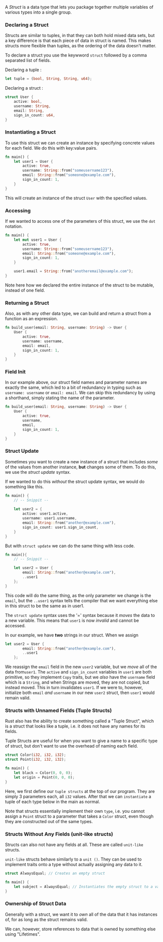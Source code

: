 A *Struct* is a data type that lets you package together multiple variables of various types into a single group.



### Declaring a Struct
Structs are similar to tuples, in that they can both hold mixed data sets, but a key difference is that each piece of data in struct is named. This makes structs more flexible than tuples, as the ordering of the data doesn't matter.

To declare a struct you use the keywword `struct` followed by a comma separated list of fields.

Declaring a tuple :

```Rust
let tuple = (bool, String, String, u64);
```

Declaring a struct :

```Rust
struct User {
	active: bool,
	username: String,
	email: String,
	sign_in_count: u64,
}
```



### Instantiating a Struct
To use this struct we can create an instance by specifying concrete values for each field. We do this with key:value pairs.

```Rust
fn main() {
	let user1 = User {
		active: true,
		username: String::from("someusername123"),
		email: String::from("someone@example.com"),
		sign_in_count: 1,
	}
}
```

This will create an instance of the struct `User` with the specified values.



### Accessing
If we wanted to access one of the parameters of this struct, we use the `dot` notation.

```Rust
fn main() {
	let mut user1 = User {
		active: true,
		username: String::from("someusername123"),
		email: String::from("someone@example.com"),
		sign_in_count: 1,
	}

	user1.email = String::from("anotheremail@example.com");
}
```

Note here how we declared the entire instance of the struct to be mutable, instead of one field.



### Returning a Struct
Also, as with any other data type, we can build and return a struct from a function as an expression.

```Rust
fn build_user(email: String, username: String) -> User {
	User {
		active: true,
		username: username,
		email: email,
		sign_in_count: 1,
	}
}
```



### Field Init
In our example above, our struct field names and parameter names are exactly the same, which led to a bit of redundancy in typing such as `username: username` or `email: email`. We can skip this redundancy by using a shorthand, simply stating the name of the parameter.

```Rust
fn build_user(email: String, username: String) -> User {
	User {
		active: true,
		username,
		email,
		sign_in_count: 1,
	}
}
```



### Struct Update
Sometimes you want to create a new instance of a struct that includes *some* of the values from another instance, **but** changes some of them. To do this, we use the *struct update* syntax.

If we wanted to do this *without* the struct update syntax, we would do something like this.

```Rust
fn main() {
	// -- Snippit --
	
	let user2 = {
		active: user1.active,
		username: user1.username,
		email: String::from("another@example.com"),
		sign_in_count: user1.sign_in_count,
	}
}
```

But with  `struct update` we can do the same thing with less code. 

```Rust
fn main(){
	// -- Snippit --

	let user2 = User {
		email: String::from("another@example.com"),
		..user1
	};
}
```

This code will do the same thing, as the only parameter we change is the `email`, but the `..user1` syntax tells the compiler that we want everything else in this struct to be the same as in user1.

The `struct update` syntax uses the '=' syntax because it *moves* the data to a new variable. This means that `user1` is now *invalid* and cannot be accessed.

In our example, we have **two** strings in our struct. When we assign

```Rust
let user2 = User {
		email: String::from("another@example.com"),
		..user1
	};
```

We reassign the `email` field in the new `user2` variable, but we *move* all of the data from`user1`. The `active` and `sign_in_count` variables in `user1` are both primitive, so they implement `Copy` traits, but we *also* have the `username` field which is a `String`, and when Strings are moved, they are not copied, but instead moved. This in turn invalidates `user1`. If we were to, however, initialize both `email` *and* `username` in our new `user2` struct, then `user1` would remain valid.



### Structs with Unnamed Fields (Tuple Structs)
Rust also has the ability to create something called a "Tuple Struct", which is a struct that looks like a tuple, i.e. it does not have any names for its fields.

Tuple Structs are useful for when you want to give a name to a specific type of struct, but don't want to use the overhead of naming each field.

```Rust
struct Color(i32, i32, i32);
struct Point(i32, i32, i32);

fn main() {
	let black = Color(0, 0, 0);
	let origin = Point(0, 0, 0);
}
```

Here, we first define our `tuple structs` at the top of our program. They are simply 3 parameters each, all `i32` values. After that we can `instantiate` a tuple of each type below in the main as normal.

Note that structs essentially implement their own `type`, i.e. you cannot assign a `Point` struct to a parameter that takes a `Color` struct, even though they are constructed out of the same types.



### Structs Without Any Fields (unit-like structs)
Structs can also not have any fields at all. These are called `unit-like` structs.

`unit-like` structs behave similarly to a `unit ()`. They can be used to implement traits onto a type without actually assigning any data to it.

```Rust
struct AlwaysEqual; // Creates an empty struct

fn main() {
	let subject = AlwaysEqual; // Instantiates the empty struct to a variable
}
```



### Ownership of Struct Data
Generally with a struct, we want it to *own* all of the data that it has instances of, for as long as the struct remains valid.

We can, however, store references to data that is owned by something else using "Lifetimes".
